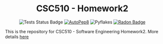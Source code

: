 <h1 align="center">CSC510 - Homework2</h1>

<p align="center">
<a><img src="https://github.com/CSC510-SE-Group/homework/actions/workflows/tests-hw2.yml/badge.svg" alt="Tests Status Badge"></a>
<a href="https://github.com/CSC510-SE-Group/homework/blob/main/HW2/post_traces/autopep8_trace.txt"> <img src="https://img.shields.io/badge/code%20style-pep8-orange.svg" alt="AutoPep8"></a>
<a><img src='' alt='Pyflakes' /></a>
<a href="https://github.com/CSC510-SE-Group/homework/blob/main/HW2/post_traces/radon_metrics.txt"><img src='https://github.com/CSC510-SE-Group/homework/actions/workflows/autopep8-radon-trace-generated-hw2.yml/badge.svg' alt='Radon Badge' /></a>
</p>

This is the repository for CSC510 - Software Engineering Homework2. More details [here](https://txt.github.io/se24fall/debug.html)
